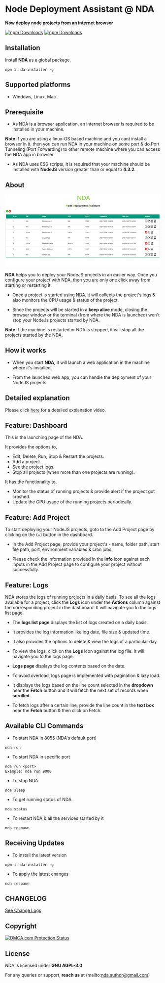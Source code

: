 # Node Deployment Assistant @ NDA
**Now deploy node projects from an internet browser**

[![npm Downloads](https://img.shields.io/npm/dm/nda-installer.svg?style=flat-square)](https://www.npmjs.com/package/nda-installer)
[![npm Downloads](https://img.shields.io/npm/dy/nda-installer.svg?style=flat-square)](https://www.npmjs.com/package/nda-installer)

## Installation

Install **NDA** as a global package.

```
npm i nda-installer -g
```

## Supported platforms

- Windows, Linux, Mac

## Prerequisite

- As NDA is a browser application, an internet browser is required to be installed in your machine. 

**Note** If you are using a linux-OS based machine and you cant install a browser in it, then you can run NDA in your machine on some port & do Port Tunneling (Port Forwarding) to other remote machine where you can access the NDA app in browser.

- As NDA uses ES6 scripts, it is required that your machine should be installed with **NodeJS** version greater than or equal to **4.3.2**.

## About

<img src="https://github.com/fariz-codes/npm-images/blob/master/nda/dashboard.png?raw=true">

**NDA** helps you to deploy your NodeJS projects in an easier way. Once you configure your project with NDA, then you are only one click away from starting or restarting it.

- Once a project is started using NDA, it will collects the project's logs & also monitors the CPU usage & status of the project.

- Since the projects will be started in a **keep alive** mode, closing the browser window or the terminal (from where the NDA is launched) won't stop your NodeJs projects started by NDA.

**Note** If the machine is restarted or NDA is stopped, it will stop all the projects started by the NDA.

## How it works

- When you start **NDA**, it will launch a web application in the machine where it's installed.

- From the launched web app, you can handle the deployment of your NodeJS projects.

## Detailed explanation

Please click [here](https://youtu.be/JdaDegOhaG0) for a detailed explanation video.

## Feature: Dashboard

This is the launching page of the NDA.

It provides the options to,

- Edit, Delete, Run, Stop & Restart the projects.
- Add a project.
- See the project logs.
- Stop all projects (when more than one projects are running).

It has the functionality to,

- Monitor the status of running projects & provide alert if the project got crashed.
- Update the CPU usage of the running projects periodically.

## Feature: Add Project

To start deploying your NodeJS projects, goto to the Add Project page by clicking on the (+) button in the dashboard.

- In the Add Project page, provide your project's - name, folder path, start file path, port, environment variables & cron jobs.

- Please check the information provided in the **info** icon against each inputs in the Add Project page to configure your project without successfully.

## Feature: Logs

NDA stores the logs of running projects in a daily basis. To see all the logs available for a project, click the **Logs** icon under the **Actions** column against the corresponding project in the dashboard. It will navigate you to the logs list page.

- The **logs list page** displays the list of logs created on a daily basis.

- It provides the log information like log date, file size & updated time.

- It also provides the options to delete & view the logs of a particular day.

- To view the logs, click on the **Logs** icon against the log file. It will navigate you to the logs page.

- **Logs page** displays the log contents based on the date.

- To avoid overload, logs page is implemented with pagination & lazy load. 

- It displays the logs based on the line count selected in the **dropdown** near the **Fetch** button and it will fetch the next set of records when **scrolled**.

- To fetch logs after a certain line, provide the line count in the **text box** near the **Fetch** button & then click on Fetch.

## Available CLI Commands

- To start NDA in 8055 (NDA's default port)

```
nda run
```

- To start NDA in specific port

```
nda run <port>
Example: nda run 9000
```

- To stop NDA

```
nda sleep
```

- To get running status of NDA

```
nda status
```

- To restart NDA & all the services started by it

```
nda respawn
```

## Receiving Updates

- To install the latest version

```
npm i nda-installer -g
```

- To apply the latest changes

```
nda respawn
```

## CHANGELOG

[See Change Logs](https://github.com/fariz-codes/nda/blob/main/CHANGELOG.md)

## Copyright

<a href="https://www.dmca.com/Protection/Status.aspx?id=eb641eb2-d944-4f08-806d-778e5288c0e3&refurl=https://github.com/fariz-codes/nda" title="DMCA.com Protection Status" class="dmca-badge"> <img src ="https://images.dmca.com/Badges/dmca_protected_25_120.png?ID=eb641eb2-d944-4f08-806d-778e5288c0e3"  alt="DMCA.com Protection Status" /></a>

## License

NDA is licensed under **GNU AGPL-3.0**

For any queries or support, **reach us** at (mailto:nda.author@gmail.com)